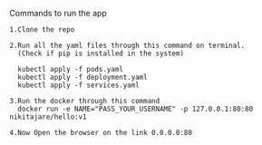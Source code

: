 Commands to run the app

    1.Clone the repo

    2.Run all the yaml files through this command on terminal.
      (Check if pip is installed in the system)

      kubectl apply -f pods.yaml
      kubectl apply -f deployment.yaml
      kubectl apply -f services.yaml

    3.Run the docker through this command
      docker run -e NAME="PASS_YOUR_USERNAME" -p 127.0.0.1:80:80 nikitajare/hello:v1

    4.Now Open the browser on the link 0.0.0.0:80

